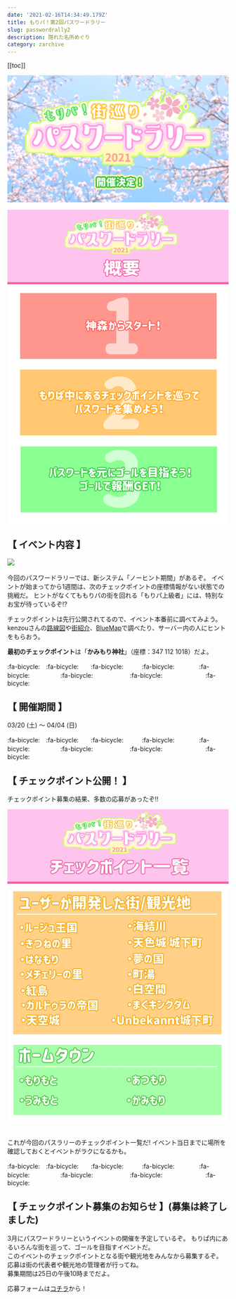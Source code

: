 ```yaml
---
date: '2021-02-16T14:34:49.179Z'
title: もりパ！第2回パスワードラリー
slug: passwordrally2
description: 隠れた名所めぐり
category: zarchive
---
```

[[toc]]

![](/img/pwrally.png)

![](/img/pwrally2.png)

## 【 イベント内容 】

![](/img/pwrally4.png)

今回のパスワードラリーでは、新システム「ノーヒント期間」があるぞ。
イベントが始まってから1週間は、次のチェックポイントの座標情報がない状態での挑戦だ。
ヒントがなくてももりパの街を回れる「もりパ上級者」には、特別なお宝が待っているぞ⁉

チェックポイントは先行公開されてるので、イベント本番前に調べてみよう。\
kenzouさんの[路線図](https://wiki.morino.party/train/)や[街紹介](https://wiki.morino.party/wolrdmap)、[BlueMap](https://morino.party/maps/main)で調べたり、サーバー内の人にヒントをもらおう。

**最初のチェックポイント**は「**かみもり神社**」（座標：347 112 1018）だよ。

:fa-bicycle:　:fa-bicycle:　　:fa-bicycle:　　　:fa-bicycle:　　　　:fa-bicycle:　　　　　:fa-bicycle:　　　　　　:fa-bicycle:　　　　　　　:fa-bicycle:

## 【 開催期間 】

03/20 (土) ～ 04/04 (日)

:fa-bicycle:　:fa-bicycle:　　:fa-bicycle:　　　:fa-bicycle:　　　　:fa-bicycle:　　　　　:fa-bicycle:　　　　　　:fa-bicycle:　　　　　　　:fa-bicycle:

## 【 チェックポイント公開！ 】

チェックポイント募集の結果、多数の応募があったぞ!!

![](/img/pwrally3.png)

\
これが今回のパスラリーのチェックポイント一覧だ!
イベント当日までに場所を確認しておくとイベントがラクになるかも。

:fa-bicycle:　:fa-bicycle:　　:fa-bicycle:　　　:fa-bicycle:　　　　:fa-bicycle:　　　　　:fa-bicycle:　　　　　　:fa-bicycle:　　　　　　　:fa-bicycle:

## 【 チェックポイント募集のお知らせ 】(募集は終了しました)

3月にパスワードラリーというイベントの開催を予定しているぞ。
もりぱ内にあるいろんな街を巡って、ゴールを目指すイベントだ。\
このイベントのチェックポイントとなる街や観光地をみんなから募集するぞ。
応募は街の代表者や観光地の管理者が行ってね。\
募集期間は25日の午後10時までだよ。

応募フォームは[コチラ](https://forms.gle/tRnmSmgRUZNBGir88)から！
